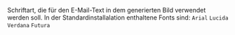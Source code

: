 Schriftart, die für den E-Mail-Text in dem generierten Bild verwendet werden
soll.
In der Standardinstallalation enthaltene Fonts sind: `Arial` `Lucida` `Verdana`
`Futura`
